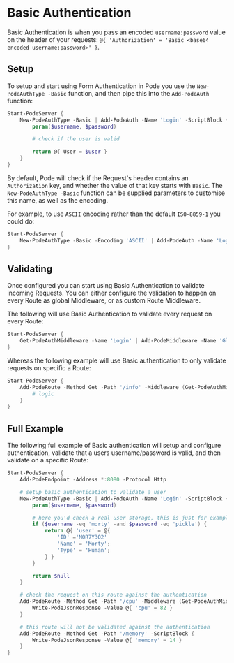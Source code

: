 # Basic Authentication

Basic Authentication is when you pass an encoded `username:password` value on the header of your requests: `@{ 'Authorization' = 'Basic <base64 encoded username:password>' }`.

## Setup

To setup and start using Form Authentication in Pode you use the `New-PodeAuthType -Basic` function, and then pipe this into the `Add-PodeAuth` function:

```powershell
Start-PodeServer {
    New-PodeAuthType -Basic | Add-PodeAuth -Name 'Login' -ScriptBlock {
        param($username, $password)

        # check if the user is valid

        return @{ User = $user }
    }
}
```

By default, Pode will check if the Request's header contains an `Authorization` key, and whether the value of that key starts with `Basic`. The `New-PodeAuthType -Basic` function can be supplied parameters to customise this name, as well as the encoding.

For example, to use `ASCII` encoding rather than the default `ISO-8859-1` you could do:

```powershell
Start-PodeServer {
    New-PodeAuthType -Basic -Encoding 'ASCII' | Add-PodeAuth -Name 'Login' -ScriptBlock {}
}
```

## Validating

Once configured you can start using Basic Authentication to validate incoming Requests. You can either configure the validation to happen on every Route as global Middleware, or as custom Route Middleware.

The following will use Basic Authentication to validate every request on every Route:

```powershell
Start-PodeServer {
    Get-PodeAuthMiddleware -Name 'Login' | Add-PodeMiddleware -Name 'GlobalAuthValidation'
}
```

Whereas the following example will use Basic authentication to only validate requests on specific a Route:

```powershell
Start-PodeServer {
    Add-PodeRoute -Method Get -Path '/info' -Middleware (Get-PodeAuthMiddleware -Name 'Login') -ScriptBlock {
        # logic
    }
}
```

## Full Example

The following full example of Basic authentication will setup and configure authentication, validate that a users username/password is valid, and then validate on a specific Route:

```powershell
Start-PodeServer {
    Add-PodeEndpoint -Address *:8080 -Protocol Http

    # setup basic authentication to validate a user
    New-PodeAuthType -Basic | Add-PodeAuth -Name 'Login' -ScriptBlock {
        param($username, $password)

        # here you'd check a real user storage, this is just for example
        if ($username -eq 'morty' -and $password -eq 'pickle') {
            return @{ 'user' = @{
                'ID' ='M0R7Y302'
                'Name' = 'Morty';
                'Type' = 'Human';
            } }
        }

        return $null
    }

    # check the request on this route against the authentication
    Add-PodeRoute -Method Get -Path '/cpu' -Middleware (Get-PodeAuthMiddleware -Name 'Login') -ScriptBlock {
        Write-PodeJsonResponse -Value @{ 'cpu' = 82 }
    }

    # this route will not be validated against the authentication
    Add-PodeRoute -Method Get -Path '/memory' -ScriptBlock {
        Write-PodeJsonResponse -Value @{ 'memory' = 14 }
    }
}
```
